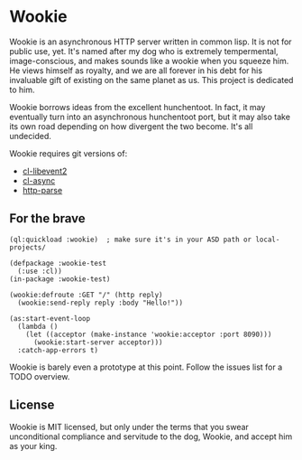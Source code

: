 Wookie
======
Wookie is an asynchronous HTTP server written in common lisp. It is not for
public use, yet. It's named after my dog who is extremely tempermental, 
image-conscious, and makes sounds like a wookie when you squeeze him. He views
himself as royalty, and we are all forever in his debt for his invaluable gift
of existing on the same planet as us. This project is dedicated to him.

Wookie borrows ideas from the excellent hunchentoot. In fact, it may eventually
turn into an asynchronous hunchentoot port, but it may also take its own road
depending on how divergent the two become. It's all undecided.

Wookie requires git versions of:


 - [cl-libevent2](/orthecreedence/cl-libevent2)
 - [cl-async](/orthecreedence/cl-async)
 - [http-parse](/orthecreedence/http-parse)

For the brave
-------------
```common-lisp
(ql:quickload :wookie)  ; make sure it's in your ASD path or local-projects/

(defpackage :wookie-test
  (:use :cl))
(in-package :wookie-test)

(wookie:defroute :GET "/" (http reply)
  (wookie:send-reply reply :body "Hello!"))

(as:start-event-loop
  (lambda ()
    (let ((acceptor (make-instance 'wookie:acceptor :port 8090)))
      (wookie:start-server acceptor)))
  :catch-app-errors t)
```

Wookie is barely even a prototype at this point. Follow the issues list for a
TODO overview.

License
-------
Wookie is MIT licensed, but only under the terms that you swear unconditional
compliance and servitude to the dog, Wookie, and accept him as your king.
